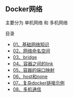## Docker网络

主要分为 单机网络 和 多机网络

目录
- [01、基础网络知识](books/专题知识库/14、docker&Devops/docs/03、docker网络/readme1.md#class03-01)
- [02、网络命名空间](books/专题知识库/14、docker&Devops/docs/03、docker网络/readme1.md#class03-02)
- [03、bridge](books/专题知识库/14、docker&Devops/docs/03、docker网络/readme1.md#class03-03)
- [04、容器之间的link](books/专题知识库/14、docker&Devops/docs/03、docker网络/readme2.md#04、容器之间的link)
- [05、容器的端口映射](books/专题知识库/14、docker&Devops/docs/03、docker网络/readme2.md#05、容器的端口映射)
- [06、host和none](books/专题知识库/14、docker&Devops/docs/03、docker网络/readme2.md#06、host和none)
- [07、复杂docker链接示例](books/专题知识库/14、docker&Devops/docs/03、docker网络/readme2.md#07、复杂docker链接示例)
- [08、多机通信](books/专题知识库/14、docker&Devops/docs/03、docker网络/readme2.md#08、多机通信)

